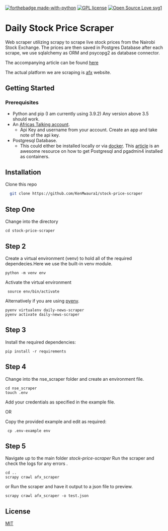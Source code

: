 [![forthebadge made-with-python](http://ForTheBadge.com/images/badges/made-with-python.svg)](https://www.python.org/)
[![GPL license](https://img.shields.io/badge/License-GPL-blue.svg)](http://perso.crans.org/besson/LICENSE.html)
[![Open Source Love svg1](https://badges.frapsoft.com/os/v1/open-source.svg?v=103)](https://github.com/ellerbrock/open-source-badges/)
# Daily Stock Price Scraper 
Web scraper utilizing scrapy to scrape live stock prices from the Nairobi Stock Exchange. 
The prices are then saved in Postgres Database after each scrape, we use sqlalchemy as ORM 
and psycopg2 as database connector. 

The accompanying article can be found [here](https://dev.to/ken_mwaura1/daily-share-price-notifications-using-python-sql-and-africas-talking-part-one-17p)

The actual platform we are scraping is [afx](https://afx.kwayisi.org/nseke/) website. 
## Getting Started 
### Prerequisites
- Python and pip (I am currently using 3.9.2) Any version above 3.5 should work.
- An [Africas Talking account](https://account.africastalking.com/auth/register/).
    - Api Key and username from your account. Create an app and take note of the api key.
- Postgresql Database.
    - This could either be installed locally or via  [docker](https://www.docker.com/).
      This [article](https://blog.crunchydata.com/blog/easy-postgresql-12-and-pgadmin-4-setup-with-docker) is an awesome resource on how to get Postgresql and pgadmin4  installed as containers.

## Installation

Clone this repo

```bash 
  git clone https://github.com/KenMwaura1/stock-price-scraper
```
## Step One
Change into the directory

`cd stock-price-scraper`
## Step 2
Create a virtual environment (venv) to hold all of the required dependecies.Here we use
the built-in venv module.

`python -m venv env`

Activate the virtual environment

` source env/bin/activate`

Alternatively if you are using [pyenv](https://github.com/pyenv/pyenv).


```shell 
pyenv virtualenv daily-news-scraper
pyenv activate daily-news-scraper
   ```
## Step 3
Install the required dependencies:

`pip install -r requirements `

## Step 4 
Change into the nse_scraper folder and create an environment file. 
```shell
cd nse_scraper
touch .env 
```
Add your credentials as specified in the example file.

OR

Copy the provided  example and edit as required:

` cp .env-example env`

## Step 5
Navigate up to the main folder *stock-price-scraper*
Run the scraper and check the logs for any errors . 
```shell
cd .. 
scrapy crawl afx_scraper
```
or 
Run the scraper and have it output to a json file to preview. 
```shell
scrapy crawl afx_scraper -o test.json 
```
## License

[MIT](https://choosealicense.com/licenses/mit/)

